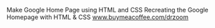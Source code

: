  Make Google Home Page using HTML and CSS Recreating the Google Homepage with HTML & CSS
www.buymeacoffee.com/drzoom
